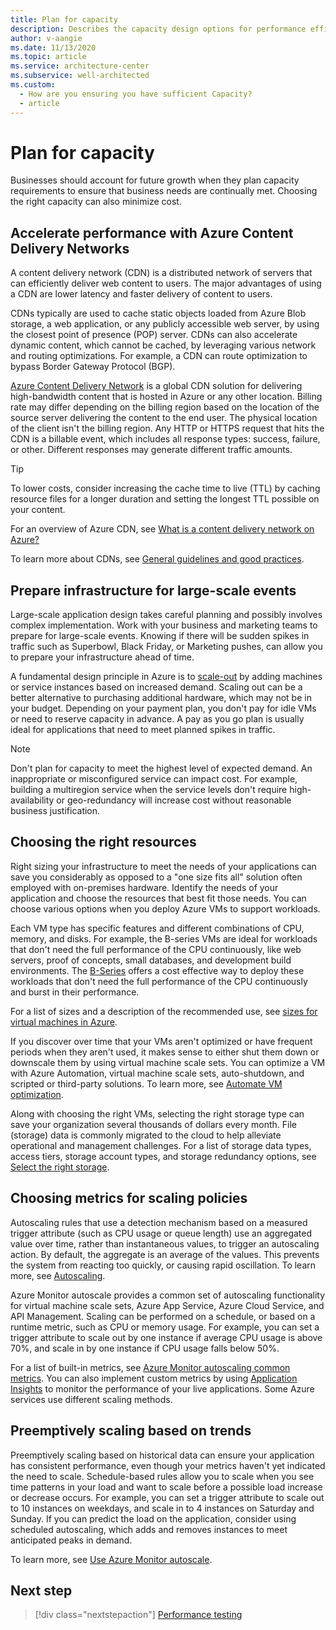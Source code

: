 ```yaml
---
title: Plan for capacity
description: Describes the capacity design options for performance efficiency
author: v-aangie
ms.date: 11/13/2020
ms.topic: article
ms.service: architecture-center
ms.subservice: well-architected
ms.custom:
  - How are you ensuring you have sufficient Capacity?
  - article
---
```


# Plan for capacity

Businesses should account for future growth when they plan capacity requirements to ensure that business needs are continually met. Choosing the right capacity can also minimize cost.

## Accelerate performance with Azure Content Delivery Networks

A content delivery network (CDN) is a distributed network of servers that can efficiently deliver web content to users. The major advantages of using a CDN are lower latency and faster delivery of content to users.

CDNs typically are used to cache static objects loaded from Azure Blob storage, a web application, or any publicly accessible web server, by using the closest point of presence (POP) server. CDNs can also accelerate dynamic content, which cannot be cached, by leveraging various network and routing optimizations. For example, a CDN can route optimization to bypass Border Gateway Protocol (BGP).

[Azure Content Delivery Network](https://docs.microsoft.com/azure/cdn/) is a global CDN solution for delivering high-bandwidth content that is hosted in Azure or any other location. Billing rate may differ depending on the billing region based on the location of the source server delivering the content to the end user. The physical location of the client isn't the billing region. Any HTTP or HTTPS request that hits the CDN is a billable event, which includes all response types: success, failure, or other. Different responses may generate different traffic amounts.

> [!TIP]
> To lower costs, consider increasing the cache time to live (TTL) by caching resource files for a longer duration and setting the longest TTL possible on your content.

For an overview of Azure CDN, see [What is a content delivery network on Azure?](https://docs.microsoft.com/azure/cdn/cdn-overview)

To learn more about CDNs, see [General guidelines and good practices](https://docs.microsoft.com/azure/architecture/best-practices/cdn#general-guidelines-and-good-practices).

## Prepare infrastructure for large-scale events

Large-scale application design takes careful planning and possibly involves complex implementation. Work with your business and marketing teams to prepare for large-scale events. Knowing if there will be sudden spikes in traffic such as Superbowl, Black Friday, or Marketing pushes, can allow you to prepare your infrastructure ahead of time.

A fundamental design principle in Azure is to [scale-out](docs\framework\scalability\design-scale.md) by adding machines or service instances based on increased demand. Scaling out can be a better alternative to purchasing additional hardware, which may not be in your budget. Depending on your payment plan, you don't pay for idle VMs or need to reserve capacity in advance. A pay as you go plan is usually ideal for applications that need to meet planned spikes in traffic.

> [!NOTE]
> Don't plan for capacity to meet the highest level of expected demand. An inappropriate or misconfigured service can impact cost. For example, building a multiregion service when the service levels don't require high-availability or geo-redundancy will increase cost without reasonable business justification.

## Choosing the right resources

Right sizing your infrastructure to meet the needs of your applications can save you considerably as opposed to a "one size fits all" solution often employed with on-premises hardware. Identify the needs of your application and choose the resources that best fit those needs. You can choose various options when you deploy Azure VMs to support workloads. 

Each VM type has specific features and different combinations of CPU, memory, and disks. For example, the B-series VMs are ideal for workloads that don't need the full performance of the CPU continuously, like web servers, proof of concepts, small databases, and development build environments. The [B-Series](https://docs.microsoft.com/azure/virtual-machines/sizes-b-series-burstable) offers a cost effective way to deploy these workloads that don't need the full performance of the CPU continuously and burst in their performance.

For a list of sizes and a description of the recommended use, see [sizes for virtual machines in Azure](https://docs.microsoft.com/azure/virtual-machines/sizes).

If you discover over time that your VMs aren't optimized or have frequent periods when they aren't used, it makes sense to either shut them down or downscale them by using virtual machine scale sets. You can optimize a VM with Azure Automation, virtual machine scale sets, auto-shutdown, and scripted or third-party solutions. To learn more, see [Automate VM optimization](https://docs.microsoft.com/azure/cloud-adoption-framework/migrate/azure-best-practices/migrate-best-practices-costs#best-practice-automate-vm-optimization).

Along with choosing the right VMs, selecting the right storage type can save your organization several thousands of dollars every month. File (storage) data is commonly migrated to the cloud to help alleviate operational and management challenges. For a list of storage data types, access tiers, storage account types, and storage redundancy options, see [Select the right storage](https://docs.microsoft.com/azure/cloud-adoption-framework/migrate/azure-best-practices/migrate-best-practices-costs#best-practice-select-the-right-storage).

## Choosing metrics for scaling policies

Autoscaling rules that use a detection mechanism based on a measured trigger attribute (such as CPU usage or queue length) use an aggregated value over time, rather than instantaneous values, to trigger an autoscaling action. By default, the aggregate is an average of the values. This prevents the system from reacting too quickly, or causing rapid oscillation. To learn more, see [Autoscaling](https://docs.microsoft.com/azure/architecture/best-practices/auto-scaling).

Azure Monitor autoscale provides a common set of autoscaling functionality for virtual machine scale sets, Azure App Service, Azure Cloud Service, and API Management. Scaling can be performed on a schedule, or based on a runtime metric, such as CPU or memory usage. For example, you can set a trigger attribute to scale out by one instance if average CPU usage is above 70%, and scale in by one instance if CPU usage falls below 50%.

For a list of built-in metrics, see [Azure Monitor autoscaling common metrics](https://docs.microsoft.com/azure/azure-monitor/platform/autoscale-common-metrics). You can also implement custom metrics by using [Application Insights](https://docs.microsoft.com/azure/azure-monitor/app/app-insights-overview) to monitor the performance of your live applications. Some Azure services use different scaling methods.

## Preemptively scaling based on trends

Preemptively scaling based on historical data can ensure your application has consistent performance, even though your metrics haven't yet indicated the need to scale. Schedule-based rules allow you to scale when you see time patterns in your load and want to scale before a possible load increase or decrease occurs. For example, you can set a trigger attribute to scale out to 10 instances on weekdays, and scale in to 4 instances on Saturday and Sunday. If you can predict the load on the application, consider using scheduled autoscaling, which adds and removes instances to meet anticipated peaks in demand.

To learn more, see [Use Azure Monitor autoscale](https://docs.microsoft.com/azure/architecture/best-practices/auto-scaling#use-azure-monitor-autoscale).

## Next step

>[!div class="nextstepaction"]
>[Performance testing]()